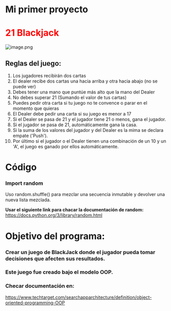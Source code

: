 # Mi primer proyecto 


# <span style="color: red;">21 Blackjack</span>

![image.png](attachment:image.png)


## Reglas del juego:


1. Los jugadores recibirán dos cartas
2. El dealer recibe dos cartas una hacia arriba y otra hacia abajo (no se puede ver)
3. Debes tener una mano que puntúe más alto que la mano del Dealer 
4. No debes superar 21 (Sumando el valor de tus cartas) 
5. Puedes pedir otra carta si tu juego no te convence o parar en el momento que quieras 
6. El Dealer debe pedir una carta si su juego es menor a 17
6. Si el Dealer se pasa de 21 y el jugador tiene 21 o menos, gana el jugador. 
5. Si el  jugador se pasa de 21, automáticamente gana la casa. 
5. Si la suma de los valores del jugador y del Dealer es la mima se declara empate ('Push').
5. Por último si el jugador o el Dealer tienen una combinación de un 10 y un 'A', el juego es ganado por ellos automáticamente. 



# Código


### Import random
Uso random.shuffle() para mezclar una secuencia inmutable y devolver una nueva lista mezclada. 

**Usar el siguiente link para chacar la documentación de random:**
https://docs.python.org/3/library/random.html


# Objetivo del programa:

### Crear un juego de BlackJack donde el jugador pueda tomar decisiones que afecten sus resultados. 


### Este juego fue creado bajo el modelo OOP. 
### Checar documentación en:
https://www.techtarget.com/searchapparchitecture/definition/object-oriented-programming-OOP

